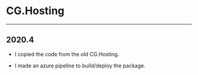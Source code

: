 # CG.Hosting
---

## 2020.4

* I copied the code from the old CG.Hosting.

* I made an azure pipeline to build/deploy the package.

